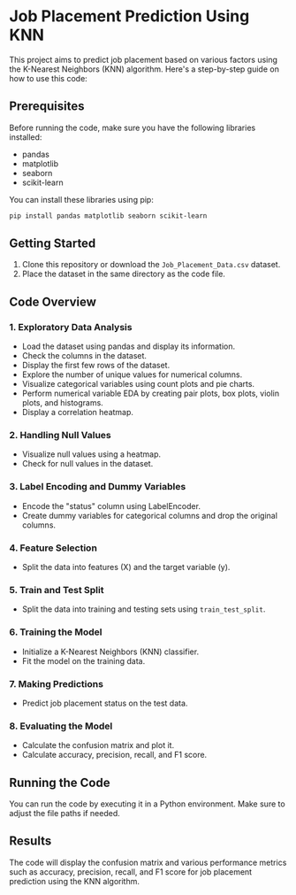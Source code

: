 # Job Placement Prediction Using KNN

This project aims to predict job placement based on various factors using the K-Nearest Neighbors (KNN) algorithm. Here's a step-by-step guide on how to use this code:

## Prerequisites

Before running the code, make sure you have the following libraries installed:

- pandas
- matplotlib
- seaborn
- scikit-learn

You can install these libraries using pip:

```bash
pip install pandas matplotlib seaborn scikit-learn
```

## Getting Started

1. Clone this repository or download the `Job_Placement_Data.csv` dataset.
2. Place the dataset in the same directory as the code file.

## Code Overview

### 1. Exploratory Data Analysis

- Load the dataset using pandas and display its information.
- Check the columns in the dataset.
- Display the first few rows of the dataset.
- Explore the number of unique values for numerical columns.
- Visualize categorical variables using count plots and pie charts.
- Perform numerical variable EDA by creating pair plots, box plots, violin plots, and histograms.
- Display a correlation heatmap.

### 2. Handling Null Values

- Visualize null values using a heatmap.
- Check for null values in the dataset.

### 3. Label Encoding and Dummy Variables

- Encode the "status" column using LabelEncoder.
- Create dummy variables for categorical columns and drop the original columns.

### 4. Feature Selection

- Split the data into features (X) and the target variable (y).

### 5. Train and Test Split

- Split the data into training and testing sets using `train_test_split`.

### 6. Training the Model

- Initialize a K-Nearest Neighbors (KNN) classifier.
- Fit the model on the training data.

### 7. Making Predictions

- Predict job placement status on the test data.

### 8. Evaluating the Model

- Calculate the confusion matrix and plot it.
- Calculate accuracy, precision, recall, and F1 score.

## Running the Code

You can run the code by executing it in a Python environment. Make sure to adjust the file paths if needed.

## Results

The code will display the confusion matrix and various performance metrics such as accuracy, precision, recall, and F1 score for job placement prediction using the KNN algorithm.
